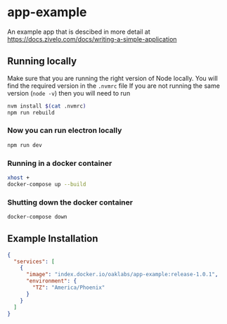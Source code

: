 # app-example

An example app that is descibed in more detail at https://docs.zivelo.com/docs/writing-a-simple-application

## Running locally

Make sure that you are running the right version of Node locally. You will find the required version in the `.nvmrc` file
If you are not running the same version (`node -v`) then you will need to run 

``` bash
nvm install $(cat .nvmrc)
npm run rebuild
```

### Now you can run electron locally

``` bash
npm run dev
```

### Running in a docker container

``` bash
xhost +
docker-compose up --build
```

### Shutting down the  docker container

``` bash
docker-compose down
```

## Example Installation

``` json
{
  "services": [
    {
      "image": "index.docker.io/oaklabs/app-example:release-1.0.1",
      "environment": {
        "TZ": "America/Phoenix"
      }
    }
  ]
}

```
